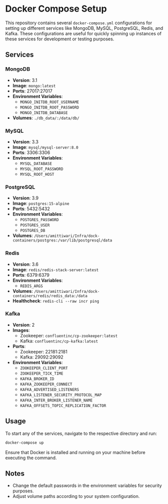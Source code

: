 # Docker Compose Setup

This repository contains several `docker-compose.yml` configurations for setting up different services like MongoDB, MySQL, PostgreSQL, Redis, and Kafka. These configurations are useful for quickly spinning up instances of these services for development or testing purposes.

## Services

### MongoDB
- **Version**: 3.1
- **Image**: `mongo:latest`
- **Ports**: 27017:27017
- **Environment Variables**:
  - `MONGO_INITDB_ROOT_USERNAME`
  - `MONGO_INITDB_ROOT_PASSWORD`
  - `MONGO_INITDB_DATABASE`
- **Volumes**: `./db_data/:/data/db/`

### MySQL
- **Version**: 3.3
- **Image**: `mysql/mysql-server:8.0`
- **Ports**: 3306:3306
- **Environment Variables**:
  - `MYSQL_DATABASE`
  - `MYSQL_ROOT_PASSWORD`
  - `MYSQL_ROOT_HOST`

### PostgreSQL
- **Version**: 3.9
- **Image**: `postgres:15-alpine`
- **Ports**: 5432:5432
- **Environment Variables**:
  - `POSTGRES_PASSWORD`
  - `POSTGRES_USER`
  - `POSTGRES_DB`
- **Volumes**: `/Users/amittiwari/Infra/dock-containers/postgres:/var/lib/postgresql/data`

### Redis
- **Version**: 3.6
- **Image**: `redis/redis-stack-server:latest`
- **Ports**: 6379:6379
- **Environment Variables**:
  - `REDIS_ARGS`
- **Volumes**: `/Users/amittiwari/Infra/dock-containers/redis/redis_data:/data`
- **Healthcheck**: `redis-cli --raw incr ping`

### Kafka
- **Version**: 2
- **Images**: 
  - Zookeeper: `confluentinc/cp-zookeeper:latest`
  - Kafka: `confluentinc/cp-kafka:latest`
- **Ports**:
  - Zookeeper: 22181:2181
  - Kafka: 29092:29092
- **Environment Variables**:
  - `ZOOKEEPER_CLIENT_PORT`
  - `ZOOKEEPER_TICK_TIME`
  - `KAFKA_BROKER_ID`
  - `KAFKA_ZOOKEEPER_CONNECT`
  - `KAFKA_ADVERTISED_LISTENERS`
  - `KAFKA_LISTENER_SECURITY_PROTOCOL_MAP`
  - `KAFKA_INTER_BROKER_LISTENER_NAME`
  - `KAFKA_OFFSETS_TOPIC_REPLICATION_FACTOR`

## Usage

To start any of the services, navigate to the respective directory and run:

```bash
docker-compose up
```

Ensure that Docker is installed and running on your machine before executing the command.

## Notes

- Change the default passwords in the environment variables for security purposes.
- Adjust volume paths according to your system configuration.
